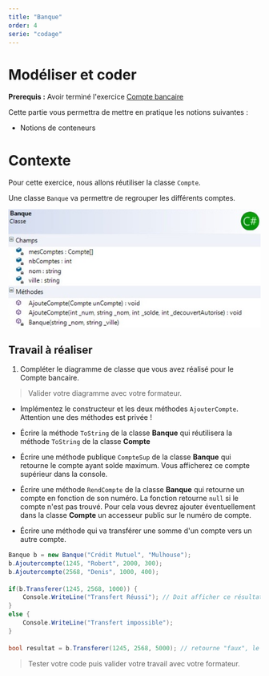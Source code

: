 ```yaml
---
title: "Banque"
order: 4
serie: "codage"
---
```


# Modéliser et coder

**Prerequis :** Avoir terminé l'exercice [Compte bancaire](./01-compte-bancaire)

Cette partie vous permettra de mettre en pratique les notions suivantes : 
- Notions de conteneurs

# Contexte

Pour cette exercice, nous allons réutiliser la classe `Compte`.​

Une classe `Banque` va permettre de regrouper les différents comptes.

![banqueuml](./img/banque_uml.jpg)

## Travail à réaliser

1. Compléter le diagramme de classe que vous avez réalisé pour le Compte bancaire. 

> Valider votre diagramme avec votre formateur.

- Implémentez le constructeur et les deux méthodes `AjouterCompte`. Attention une des méthodes est privée !​

- Écrire la méthode `ToString` de la classe **Banque** qui réutilisera la méthode `ToString` de la classe **Compte​**

- Écrire une méthode publique `CompteSup` de la classe **Banque** qui retourne le compte ayant solde maximum. Vous afficherez ce compte supérieur dans la console.​

- Écrire une méthode `RendCompte` de la classe **Banque** qui retourne un compte en fonction de son numéro. La fonction retourne `null` si le compte n'est pas trouvé. Pour cela vous devrez ajouter éventuellement dans la classe **Compte** un accesseur public sur le numéro de compte. 

- É​​crire une méthode qui va transférer une somme d'un compte vers un autre compte.

```csharp
Banque b = new Banque("Crédit Mutuel", "Mulhouse");
b.Ajoutercompte(1245, "Robert", 2000, 300);
b.Ajoutercompte(2568, "Denis", 1000, 400);

if(b.Transferer(1245, 2568, 1000)) {
    Console.WriteLine("Transfert Réussi"); // Doit afficher ce résultat
}
else {
    Console.WriteLine("Transfert impossible");
}

bool resultat = b.Transferer(1245, 2568, 5000); // retourne "faux", le transfert sera impossible.
```

> Tester votre code puis valider votre travail avec votre formateur.
